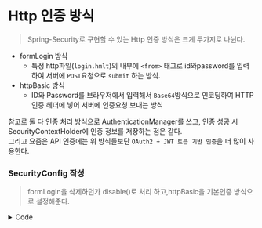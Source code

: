 # Http 인증 방식
> Spring-Security로 구현할 수 있는 Http 인증 방식은 크게 두가지로 나뉜다.
- formLogin 방식 
  - 특정 http파일(`login.hmlt`)의 내부에 `<from>` 태그로 id와password를 입력하여 서버에 `POST`요청으로 `submit` 하는 방식. 
- httpBasic 방식 
  - ID와 Password를 브라우저에서 입력해서 `Base64`방식으로 인코딩하여 HTTP 인증 헤더에 넣어 서버에 인증요청 보내는 방식  

참고로 둘 다 인증 처리 방식으로 AuthenticationManager를 쓰고, 인증 성공 시 SecurityContextHolder에 인증 정보를 저장하는 점은 같다.  
그리고 요즘은 API 인증에는 위 방식들보단 `OAuth2 + JWT 토큰 기반 인증`을 더 많이 사용한다.
 
### SecurityConfig 작성
> formLogin을 삭제하던가 disable()로 처리 하고,httpBasic을 기본인증 방식으로 설정해준다.

<details><summary>Code</summary>


```java

import org.springframework.security.config.annotation.web.configurers.AbstractHttpConfigurer;

@Bean
SecurityFilterChain filter(HttpSecurity http) throws Exception {
  http
          .formLogin(AbstractHttpConfigurer::disable);
  http
          .httpBasic(Customizer.withDefaults());
}

```
</details>